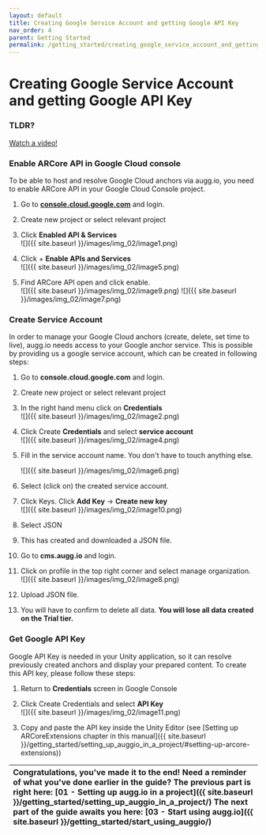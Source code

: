```yaml
---
layout: default
title: Creating Google Service Account and getting Google API Key
nav_order: 4
parent: Getting Started
permalink: /getting_started/creating_google_service_account_and_getting_google_api_key/
---
```


# **Creating Google Service Account and getting Google API Key**

### TLDR? 
[Watch a video!](https://www.youtube.com/watch?v=K4ElIdBGYg8)

### Enable ARCore API in Google Cloud console

To be able to host and resolve Google Cloud anchors via augg.io, you need to enable ARCore API in your Google Cloud Console project.

1. Go to **[console.cloud.google.com](https://console.cloud.google.com)** and login.

2. Create new project or select relevant project

3. Click **Enabled API & Services**  
   ![]({{ site.baseurl }}/images/img_02/image1.png) 
4. Click \+ **Enable APIs and Services**  
   ![]({{ site.baseurl }}/images/img_02/image5.png)  
5. Find ARCore API open and click enable.  
   ![]({{ site.baseurl }}/images/img_02/image9.png)
   ![]({{ site.baseurl }}/images/img_02/image7.png)

### Create Service Account

In order to manage your Google Cloud anchors (create, delete, set time to live), augg.io needs access to your Google anchor service. This is possible by providing us a google service account, which can be created in following steps:

1. Go to **console.cloud.google.com** and login.

2. Create new project or select relevant project

3. In the right hand menu click on **Credentials**  
   ![]({{ site.baseurl }}/images/img_02/image2.png)

4. Click Create **Credentials** and select **service account**  
   ![]({{ site.baseurl }}/images/img_02/image4.png)

5. Fill in the service account name. You don't have to touch anything else.

   ![]({{ site.baseurl }}/images/img_02/image6.png)

   

6. Select (click on) the created service account.

7. Click Keys. Click **Add Key** \-\> **Create new key**  
   ![]({{ site.baseurl }}/images/img_02/image10.png)

8. Select JSON

9. This has created and downloaded a JSON file.

10. Go to **cms.augg.io** and login.

11. Click on profile in the top right corner and select manage organization.  
    ![]({{ site.baseurl }}/images/img_02/image8.png)

12. Upload JSON file.

13. You will have to confirm to delete all data. **You will lose all data created on the Trial tier.**

### 

### Get Google API Key

Google API Key is needed in your Unity application, so it can resolve previously created anchors and display your prepared content. To create this API key, please follow these steps:

1. Return to **Credentials** screen in Google Console

2. Click Create Credentials and select **API Key**  
   ![]({{ site.baseurl }}/images/img_02/image11.png)

3. Copy and paste the API key inside the Unity Editor (see [Setting up ARCoreExtensions chapter in this manual]({{ site.baseurl }}/getting_started/setting_up_auggio_in_a_project/#setting-up-arcore-extensions))

| Congratulations, you've made it to the end! Need a reminder of what you've done earlier in the guide? The previous part is right here: [01 - Setting up augg.io in a project]({{ site.baseurl }}/getting_started/setting_up_auggio_in_a_project/) The next part of the guide awaits you here:  [03 - Start using augg.io]({{ site.baseurl }}/getting_started/start_using_auggio/) |
|:----------------------------------------------------------------------------------------------------------------------------------------------------------------------------------------------------------------------------------------------------------------------------------------------------------------------------------------------------------------------------------|
